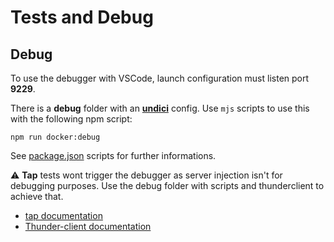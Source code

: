 # Tests and Debug

## Debug

To use the debugger with VSCode, launch configuration must listen port **9229**.

There is a **debug** folder with an [**undici**](https://github.com/nodejs/undici) config. Use `mjs` scripts to use this with the following npm script:

```
npm run docker:debug
```

See [package.json](../package.json) scripts for further informations.

:warning: **Tap** tests wont trigger the debugger as server injection isn't for debugging purposes. Use the debug folder with scripts and thunderclient to achieve that.

-   [tap documentation](https://node-tap.org/basics/)
-   [Thunder-client documentation](https://github.com/rangav/thunder-client-support#thunder-client)
